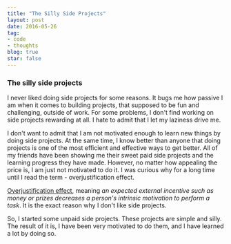 ```yaml
---
title: "The Silly Side Projects"
layout: post
date: 2016-05-26
tag:
- code
- thoughts
blog: true
star: false
---
```


### The silly side projects

I never liked doing side projects for some reasons. It bugs me how passive I am when it comes to building projects, that supposed to be fun and challenging, outside of work. For some problems, I don't find working on side projects rewarding at all. I hate to admit that I let my laziness drive me.

I don't want to admit that I am not motivated enough to learn new things by doing side projects. At the same time, I know better than anyone that doing projects is one of the most efficient and effective ways to get better. All of my friends have been showing me their sweet paid side projects and the learning progress they have made. However, no matter how appealing the price is, I am just not motivated to do it. I was curious why for a long time until I read the term - overjustification effect.

<a href="https://en.wikipedia.org/wiki/Overjustification_effect" target="_blank">Overjustification effect</a>, meaning *an expected external incentive such as money or prizes decreases a person's intrinsic motivation to perform a task*. It is the exact reason why I don't like side projects.

So, I started some unpaid side projects. These projects are simple and silly. The result of it is, I have been very motivated to do them, and I have learned a lot by doing so.
